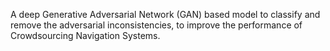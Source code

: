 A deep Generative Adversarial Network (GAN) based model to classify and remove the adversarial inconsistencies, to improve the performance of Crowdsourcing Navigation Systems.
